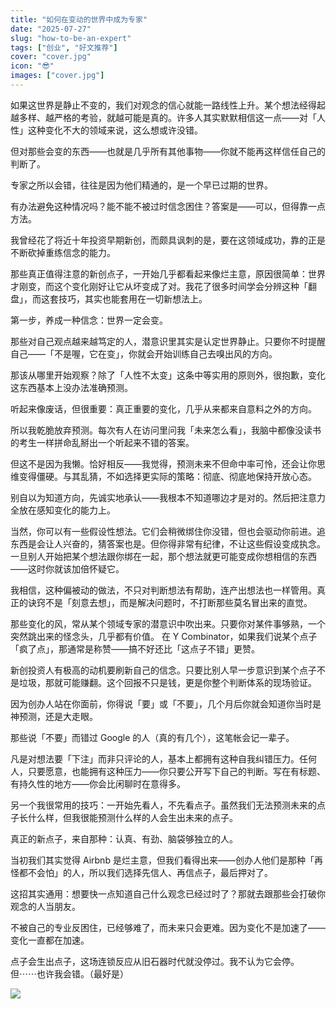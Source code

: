 ```yaml
---
title: "如何在变动的世界中成为专家"
date: "2025-07-27"
slug: "how-to-be-an-expert"
tags: ["创业", "好文推荐"]
cover: "cover.jpg"
icon: "😎"
images: ["cover.jpg"]
---
```

如果这世界是静止不变的，我们对观念的信心就能一路线性上升。某个想法经得起越多样、越严格的考验，就越可能是真的。许多人其实默默相信这一点——对「人性」这种变化不大的领域来说，这么想或许没错。



但对那些会变的东西——也就是几乎所有其他事物——你就不能再这样信任自己的判断了。



专家之所以会错，往往是因为他们精通的，是一个早已过期的世界。



有办法避免这种情况吗？能不能不被过时信念困住？答案是——可以，但得靠一点方法。



我曾经花了将近十年投资早期新创，而颇具讽刺的是，要在这领域成功，靠的正是不断砍掉重练信念的能力。



那些真正值得注意的新创点子，一开始几乎都看起来像烂主意，原因很简单：世界才刚变，而这个变化刚好让它从坏变成了对。我花了很多时间学会分辨这种「翻盘」，而这套技巧，其实也能套用在一切新想法上。



第一步，养成一种信念：世界一定会变。



那些对自己观点越来越笃定的人，潜意识里其实是认定世界静止。只要你不时提醒自己——「不是喔，它在变」，你就会开始训练自己去嗅出风的方向。



那该从哪里开始观察？除了「人性不太变」这条中等实用的原则外，很抱歉，变化这东西基本上没办法准确预测。



听起来像废话，但很重要：真正重要的变化，几乎从来都来自意料之外的方向。



所以我乾脆放弃预测。每次有人在访问里问我「未来怎么看」，我脑中都像没读书的考生一样拼命乱掰出一个听起来不错的答案。



但这不是因为我懒。恰好相反——我觉得，预测未来不但命中率可怜，还会让你思维变得僵硬。与其乱猜，不如选择更实际的策略：彻底、彻底地保持开放心态。



别自以为知道方向，先诚实地承认——我根本不知道哪边才是对的。然后把注意力全放在感知变化的能力上。



当然，你可以有一些假设性想法。它们会稍微绑住你没错，但也会驱动你前进。追东西是会让人兴奋的，猜答案也是。但你得非常有纪律，不让这些假设变成执念。
一旦别人开始把某个想法跟你绑在一起，那个想法就更可能变成你想相信的东西——这时你就该加倍怀疑它。



我相信，这种偏被动的做法，不只对判断想法有帮助，连产出想法也一样管用。真正的诀窍不是「刻意去想」，而是解决问题时，不打断那些莫名冒出来的直觉。



那些变化的风，常从某个领域专家的潜意识中吹出来。只要你对某件事够熟，一个突然跳出来的怪念头，几乎都有价值。
在 Y Combinator，如果我们说某个点子「疯了点」，那通常是称赞——搞不好还比「这点子不错」更赞。



新创投资人有极高的动机要刷新自己的信念。只要比别人早一步意识到某个点子不是垃圾，那就可能赚翻。这个回报不只是钱，更是你整个判断体系的现场验证。



因为创办人站在你面前，你得说「要」或「不要」，几个月后你就会知道你当时是神预测，还是大走眼。



那些说「不要」而错过 Google 的人（真的有几个），这笔帐会记一辈子。



凡是对想法要「下注」而非只评论的人，基本上都拥有这种自我纠错压力。任何人，只要愿意，也能拥有这种压力——你只要公开写下自己的判断。写在有标题、有持久性的地方——你会比闲聊时在意得多。



另一个我很常用的技巧：一开始先看人，不先看点子。虽然我们无法预测未来的点子长什么样，但我很能预测什么样的人会生出未来的点子。



真正的新点子，来自那种：认真、有劲、脑袋够独立的人。



当初我们其实觉得 Airbnb 是烂主意，但我们看得出来——创办人他们是那种「再怪都不会怕」的人，所以我们选择先信人、再信点子，最后押对了。



这招其实通用：想要快一点知道自己什么观念已经过时了？那就去跟那些会打破你观念的人当朋友。



不被自己的专业反困住，已经够难了，而未来只会更难。因为变化不是加速了——变化一直都在加速。



点子会生出点子，这场连锁反应从旧石器时代就没停过。我不认为它会停。
但⋯⋯也许我会错。（最好是）




![](https://prod-files-secure.s3.us-west-2.amazonaws.com/112d0858-5090-4d34-a606-b75eb8d65fd2/46476355-9cf3-4e99-9b7a-3531bc426380/1000202064.png?X-Amz-Algorithm=AWS4-HMAC-SHA256&X-Amz-Content-Sha256=UNSIGNED-PAYLOAD&X-Amz-Credential=ASIAZI2LB466Z3U4IW62%2F20250819%2Fus-west-2%2Fs3%2Faws4_request&X-Amz-Date=20250819T054603Z&X-Amz-Expires=3600&X-Amz-Security-Token=IQoJb3JpZ2luX2VjEG4aCXVzLXdlc3QtMiJHMEUCIEdnm0t6OY0g24siosB4XsC0KKaEUGENdTX2BJM59EYRAiEAkQTloSJXX8VR2XZe%2F3eBhrbPzmgptzJL3gkiPjSnauAqiAQIt%2F%2F%2F%2F%2F%2F%2F%2F%2F%2F%2FARAAGgw2Mzc0MjMxODM4MDUiDMf%2BBSL06xxoE9U%2BLyrcA4S4qdrySUycmsG2lJh5xvA6JJTVJbG9zgZKZKKfGUVhoDo2%2F%2Fuw19OJFLfpWtYuXO3TqVo3LpTR3ymKgnTlrJL7aG8EYshWfCIwv%2FQ970P03IISJRPsST0RoLXSGAZfxc3QjRvizMrFVuvvqJY66Ay3fLw%2FQuRZj9LH3%2BLVamwpv5GkwHU7oITjFsSeWZ4js9wiPfwAsqIgbezTFx0qe2lRUnR41cELOSWJLwGNZzJL3CBLsG7emPUtYFmG2sZ6hD1uruhAb%2FcjKtJKB0gmL6RD8k4p4rJDSL9yMmUHdpeaFKVi5P1zNC2R8hvOVrcf%2F1ktwyhrNr4H4%2FGE6LRkL2B%2Fn8feivCvB%2BJl4Ra8ex9aJ3GrSbd8q3dIdgZwAOV81qXq5%2BHzKJPGo9c5l%2B2fpRCs0RvQ2XZ9%2BnPTmMnsyDgKJMHiGSAVnAPhTrFp%2Fj3bo8zkhwHtmYOo5csL2HehuHHUhMVv4srhhjE01qATW%2F%2Fl34l4Jclw7T0ZtJawB4X3Z9etA7ij%2FkLYSz7yovWH0QuCKohU%2BVFQGuN8xd8ZFne6j8HtG7zIgcFJvwDaI215qTFuDITFTurHo6qQjjUESNqfQhH6UbYktQQpH7%2F%2FjlV5CIGJKimFGORx7%2Bu0MOCXkMUGOqUB6J6F7XOjpmHraO1qdMB4Xfrfl%2FwrU9uZ9sp6Gg1m2nCLfspIOOOwcd9I%2BtPUYWS0BxuXYNCaFZhnli6qbPWGkGAwi9Jb9jpguNxa9W%2By4LwVQqkySczwV9MXcfZ7POMUzuczOnGVR55zzNtsjrH4Pm35sBVqc0OGMRolF078TvnDrA%2B%2BkbwAaw0OHWQzq0J0vH5JF6VLw%2BIgevsR0TUsYgPw2Bi4&X-Amz-Signature=651aaecaf1b51502d88cba6dd8e74021323106586d43e6bd9e3dc19d71533ae6&X-Amz-SignedHeaders=host&x-amz-checksum-mode=ENABLED&x-id=GetObject)

